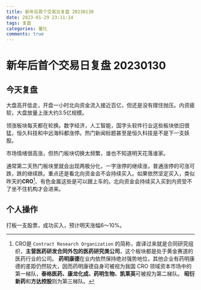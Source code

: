 ```yaml
---
title: 新年后首个交易日复盘 20230130
date: 2023-01-29 23:11:14
tags: 复盘
categories: 量化
comments: true
---
```


# 新年后首个交易日复盘 20230130

## 今天复盘
大盘高开低走，开盘一小时北向资金流入接近百亿，但还是没有撑住抛压。内资疲软，大盘放量上涨大约3.5亿规模。

领涨板块每天都在轮换。数字经济，人工智能，国字头软件行业这些板块依旧很猛，恒久科技和中远海科都涨停。热门新闻标题甚至是恒久科技是不是下一支妖股。

市场情绪很高涨，但热门板块切换太频繁，谁也不知道明天花落谁家。

通常第二天热门板块里就会出现两极分化，一字涨停的继续涨，普通涨停的可涨可跌，跌的继续跌。重点还是看北向资金会不会持续买入。如果依然坚定买入，类似昨天的**CRO**[^1]、有色金属这些是可以跟上车的。北向资金会持续买入买到内资受不了坐不住机构才会进来。

## 个人操作
打板一支股票，成功买入，预计明天涨幅6～10%。
<!-- 
<a href="https://sm.ms/image/p36WOc9tlNLZHyo" target="_blank"><img src="https://s2.loli.net/2023/01/30/p36WOc9tlNLZHyo.jpg" width = "500" height = "300" align=center ></a> -->



[^1]: CRO是 ```Contract Research Organization``` 的简称，直译过来就是合同研究组织，**主营医药研发合同外包的医药研究类公司**，这个板块都是处于黄金赛道的医药行业的公司。
**药明康德**在业内依然保持绝对强势地位，其他企业有药明康德的差距仍然较大，因而药明康德自身可被视为我国 CRO 领域资本市场中的第一梯队，**泰格医药、康龙化成、药明生物、凯莱英**可被视为第二梯队。
**昭衍新药**和**方达控股**则为第三梯队。